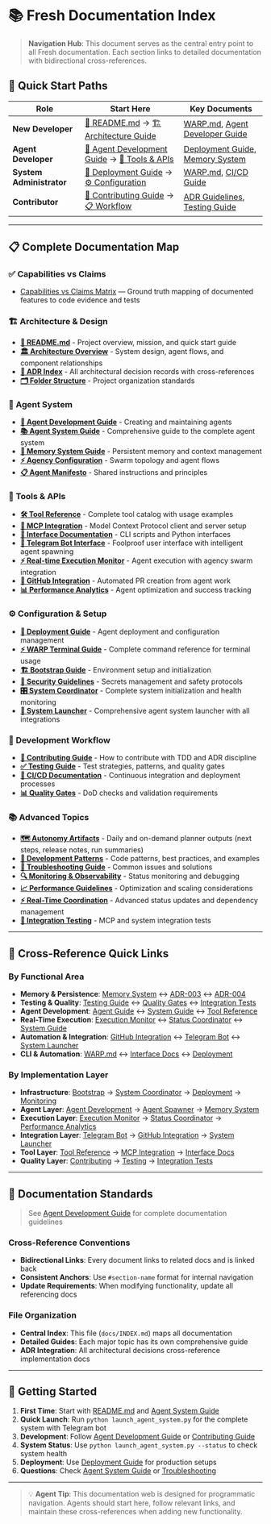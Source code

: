 # 📚 Fresh Documentation Index

> **Navigation Hub**: This document serves as the central entry point to all Fresh documentation. Each section links to detailed documentation with bidirectional cross-references.

## 🎯 Quick Start Paths

| Role | Start Here | Key Documents |
|------|------------|---------------|
| **New Developer** | [📖 README.md](../README.md) → [🏗️ Architecture Guide](#-architecture--design) | [WARP.md](../WARP.md), [Agent Developer Guide](AGENT_DEVELOPMENT.md) |
| **Agent Developer** | [🤖 Agent Development Guide](AGENT_DEVELOPMENT.md) → [🔧 Tools & APIs](#-tools--apis) | [Deployment Guide](DEPLOYMENT.md), [Memory System](../ai/memory/README.md) |
| **System Administrator** | [🚀 Deployment Guide](DEPLOYMENT.md) → [⚙️ Configuration](#-configuration--setup) | [WARP.md](../WARP.md), [CI/CD Guide](CICD.md) |
| **Contributor** | [🤝 Contributing Guide](CONTRIBUTING.md) → [📋 Workflow](#-development-workflow) | [ADR Guidelines](../.cursor/rules/ADR.md), [Testing Guide](TESTING.md) |

---

## 📋 Complete Documentation Map

### ✅ Capabilities vs Claims
- [Capabilities vs Claims Matrix](CAPABILITIES.md) — Ground truth mapping of documented features to code evidence and tests

### 🏗️ Architecture & Design
- **[📖 README.md](../README.md)** - Project overview, mission, and quick start guide
- **[🏛️ Architecture Overview](ARCHITECTURE.md)** - System design, agent flows, and component relationships
- **[📐 ADR Index](ADR_INDEX.md)** - All architectural decision records with cross-references
- **[🗂️ Folder Structure](../.cursor/rules/folder-structure.md)** - Project organization standards

### 🤖 Agent System
- **[🤖 Agent Development Guide](AGENT_DEVELOPMENT.md)** - Creating and maintaining agents
- **[📚 Agent System Guide](AGENT_SYSTEM_GUIDE.md)** - Comprehensive guide to the complete agent system
- **[🧠 Memory System Guide](../ai/memory/README.md)** - Persistent memory and context management
- **[⚡ Agency Configuration](AGENCY_CONFIG.md)** - Swarm topology and agent flows
- **[📋 Agent Manifesto](../agency_manifesto.md)** - Shared instructions and principles

### 🔧 Tools & APIs
- **[🛠️ Tool Reference](TOOLS.md)** - Complete tool catalog with usage examples
- **[🔌 MCP Integration](MCP.md)** - Model Context Protocol client and server setup
- **[📝 Interface Documentation](INTERFACES.md)** - CLI scripts and Python interfaces
- **[🤖 Telegram Bot Interface](TELEGRAM_BOT.md)** - Foolproof user interface with intelligent agent spawning
- **[⚡ Real-time Execution Monitor](../ai/execution/monitor.py)** - Agent execution with agency swarm integration
- **[🔄 GitHub Integration](../ai/integration/github.py)** - Automated PR creation from agent work
- **[📊 Performance Analytics](../ai/analytics/performance.py)** - Agent optimization and success tracking

### ⚙️ Configuration & Setup
- **[🚀 Deployment Guide](DEPLOYMENT.md)** - Agent deployment and configuration management
- **[⚡ WARP Terminal Guide](../WARP.md)** - Complete command reference for terminal usage
- **[🏗️ Bootstrap Guide](BOOTSTRAP.md)** - Environment setup and initialization
- **[🔐 Security Guidelines](SECURITY.md)** - Secrets management and safety protocols
- **[🎛️ System Coordinator](../ai/system/coordinator.py)** - Complete system initialization and health monitoring
- **[🚀 System Launcher](../launch_agent_system.py)** - Comprehensive agent system launcher with all integrations

### 🧪 Development Workflow
- **[🤝 Contributing Guide](CONTRIBUTING.md)** - How to contribute with TDD and ADR discipline
- **[✅ Testing Guide](TESTING.md)** - Test strategies, patterns, and quality gates
- **[🔄 CI/CD Documentation](CICD.md)** - Continuous integration and deployment processes
- **[📊 Quality Gates](QUALITY_GATES.md)** - DoD checks and validation requirements

### 📚 Advanced Topics
- **[🗺️ Autonomy Artifacts](AUTONOMY/README.md)** - Daily and on-demand planner outputs (next steps, release notes, run summaries)
- **[🔬 Development Patterns](PATTERNS.md)** - Code patterns, best practices, and examples
- **[🐛 Troubleshooting Guide](TROUBLESHOOTING.md)** - Common issues and solutions
- **[🔍 Monitoring & Observability](MONITORING.md)** - Status monitoring and debugging
- **[📈 Performance Guidelines](PERFORMANCE.md)** - Optimization and scaling considerations
- **[⚡ Real-Time Coordination](../ai/coordination/status.py)** - Advanced status updates and dependency management
- **[🧪 Integration Testing](../tests/test_mcp_integration.py)** - MCP and system integration tests

---

## 🔗 Cross-Reference Quick Links

### By Functional Area
- **Memory & Persistence**: [Memory System](../ai/memory/README.md) ↔ [ADR-003](../.cursor/rules/ADR-003.md) ↔ [ADR-004](../.cursor/rules/ADR-004.md)
- **Testing & Quality**: [Testing Guide](TESTING.md) ↔ [Quality Gates](QUALITY_GATES.md) ↔ [Integration Tests](../tests/test_mcp_integration.py)
- **Agent Development**: [Agent Guide](AGENT_DEVELOPMENT.md) ↔ [System Guide](AGENT_SYSTEM_GUIDE.md) ↔ [Tool Reference](TOOLS.md)
- **Real-Time Execution**: [Execution Monitor](../ai/execution/monitor.py) ↔ [Status Coordinator](../ai/coordination/status.py) ↔ [System Guide](AGENT_SYSTEM_GUIDE.md)
- **Automation & Integration**: [GitHub Integration](../ai/integration/github.py) ↔ [Telegram Bot](TELEGRAM_BOT.md) ↔ [System Launcher](../launch_agent_system.py)
- **CLI & Automation**: [WARP.md](../WARP.md) ↔ [Interface Docs](INTERFACES.md) ↔ [Deployment](DEPLOYMENT.md)

### By Implementation Layer
- **Infrastructure**: [Bootstrap](BOOTSTRAP.md) → [System Coordinator](../ai/system/coordinator.py) → [Deployment](DEPLOYMENT.md) → [Monitoring](MONITORING.md)
- **Agent Layer**: [Agent Development](AGENT_DEVELOPMENT.md) → [Agent Spawner](../ai/interface/agent_spawner.py) → [Memory System](../ai/memory/README.md)
- **Execution Layer**: [Execution Monitor](../ai/execution/monitor.py) → [Status Coordinator](../ai/coordination/status.py) → [Performance Analytics](../ai/analytics/performance.py)
- **Integration Layer**: [Telegram Bot](TELEGRAM_BOT.md) → [GitHub Integration](../ai/integration/github.py) → [System Launcher](../launch_agent_system.py)
- **Tool Layer**: [Tool Reference](TOOLS.md) → [MCP Integration](MCP.md) → [Interface Docs](INTERFACES.md)
- **Quality Layer**: [Contributing](CONTRIBUTING.md) → [Testing](TESTING.md) → [Integration Tests](../tests/test_mcp_integration.py)

---

## 📝 Documentation Standards

> See [Agent Development Guide](AGENT_DEVELOPMENT.md#documentation-standards) for complete documentation guidelines

### Cross-Reference Conventions
- **Bidirectional Links**: Every document links to related docs and is linked back
- **Consistent Anchors**: Use `#section-name` format for internal navigation
- **Update Requirements**: When modifying functionality, update all referencing docs

### File Organization
- **Central Index**: This file (`docs/INDEX.md`) maps all documentation
- **Detailed Guides**: Each major topic has its own comprehensive guide
- **ADR Integration**: All architectural decisions cross-reference implementation docs

---

## 🚀 Getting Started

1. **First Time**: Start with [README.md](../README.md) and [Agent System Guide](AGENT_SYSTEM_GUIDE.md)
2. **Quick Launch**: Run `python launch_agent_system.py` for the complete system with Telegram bot
3. **Development**: Follow [Agent Development Guide](AGENT_DEVELOPMENT.md) or [Contributing Guide](CONTRIBUTING.md)
4. **System Status**: Use `python launch_agent_system.py --status` to check system health
5. **Deployment**: Use [Deployment Guide](DEPLOYMENT.md) for production setups
6. **Questions**: Check [Agent System Guide](AGENT_SYSTEM_GUIDE.md) or [Troubleshooting](TROUBLESHOOTING.md)

---

> 💡 **Agent Tip**: This documentation web is designed for programmatic navigation. Agents should start here, follow relevant links, and maintain these cross-references when adding new functionality.
